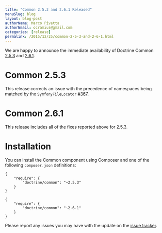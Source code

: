 ```yaml
---
title: "Common 2.5.3 and 2.6.1 Released"
menuSlug: blog
layout: blog-post
authorName: Marco Pivetta
authorEmail: ocramius@gmail.com
categories: [release]
permalink: /2015/12/25/common-2-5-3-and-2-6-1.html
---
```

We are happy to announce the immediate availability of Doctrine Common
[2.5.3](https://github.com/doctrine/common/releases/tag/v2.5.3) and
[2.6.1](https://github.com/doctrine/common/releases/tag/v2.6.1).

Common 2.5.3
============

This release corrects an issue with the precedence of namespaces being
matched by the `SymfonyFileLocator`
[\#367](https://github.com/doctrine/common/pull/367).

Common 2.6.1
============

This release includes all of the fixes reported above for 2.5.3.

Installation
============

You can install the Common component using Composer and one of the
following `composer.json` definitions:

~~~~ {.sourceCode .json}
{
    "require": {
        "doctrine/common": "~2.5.3"
    }
}
~~~~

~~~~ {.sourceCode .json}
{
    "require": {
        "doctrine/common": "~2.6.1"
    }
}
~~~~

Please report any issues you may have with the update on the [issue
tracker](https://github.com/doctrine/common/issues).
